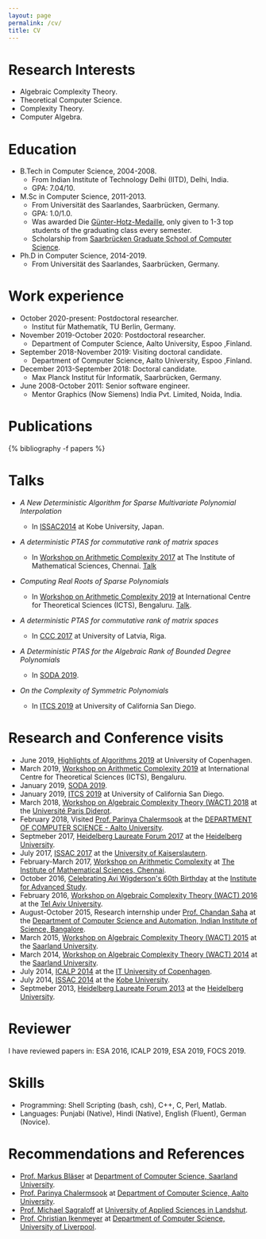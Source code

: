 ```yaml
---
layout: page
permalink: /cv/
title: CV
---
```



Research Interests
======
* Algebraic Complexity Theory.
* Theoretical Computer Science.
* Complexity Theory.
* Computer Algebra.


Education
======
* B.Tech in Computer Science, 2004-2008.
  * From Indian Institute of Technology Delhi (IITD), Delhi, India. 
  * GPA: 7.04/10.
* M.Sc in Computer Science, 2011-2013.
  * From Universität des Saarlandes, Saarbrücken, Germany.
  * GPA: 1.0/1.0.
  * Was awarded Die [Günter-Hotz-Medaille](https://www.fdsi.org/index.php?id=7), only given to 1-3 top students of the graduating class every semester.
  * Scholarship from [Saarbrücken Graduate School of Computer Science](http://www.graduateschool-computerscience.de/).
* Ph.D in Computer Science, 2014-2019.
  * From Universität des Saarlandes, Saarbrücken, Germany.

Work experience
======
* October 2020-present:  Postdoctoral researcher.
  * Institut für Mathematik, TU Berlin, Germany.
* November 2019-October 2020:  Postdoctoral researcher.
  * Department of Computer Science, Aalto University, Espoo ,Finland.
* September 2018-November 2019:  Visiting doctoral candidate.
  * Department of Computer Science, Aalto University, Espoo ,Finland.
* December 2013-September 2018: Doctoral candidate.
  * Max Planck Institut für Informatik, Saarbrücken, Germany.
* June 2008-October 2011: Senior software engineer.
  * Mentor Graphics (Now Siemens) India Pvt. Limited, Noida, India.

  
Publications
======
  {% bibliography -f papers  %}
  
Talks
======

* _A New Deterministic Algorithm for Sparse Multivariate Polynomial Interpolation_
  * In [ISSAC2014](http://www.issac-conference.org/2014/program.html) at Kobe University, Japan.

* _A deterministic PTAS for commutative rank of matrix spaces_
  * In [Workshop on Arithmetic Complexity 2017](http://www.imsc.res.in/~meena/nmi17-wac/nmi-2017-arithmetic-complexity.html) at The Institute of Mathematical Sciences, Chennai. [<i class="fas fa-video"></i> Talk](https://www.youtube.com/watch?v=T4ui-gPPa2I)

* _Computing Real Roots of Sparse Polynomials_
  * In [Workshop on Arithmetic Complexity 2019](https://www.icts.res.in/discussion-meeting/wact2019/talks) at International Centre for Theoretical Sciences (ICTS), Bengaluru. [<i class="fas fa-video"></i> Talk](https://www.youtube.com/watch?v=l7yknqDKK8o).

* _A deterministic PTAS for commutative rank of matrix spaces_
  * In [CCC 2017](http://computationalcomplexity.org/Archive/2017/program.php) at University of Latvia, Riga.

* _A Deterministic PTAS for the Algebraic Rank of Bounded Degree Polynomials_
  * In [SODA 2019](https://www.siam.org/conferences/cm/conference/soda19).

* _On the Complexity of Symmetric Polynomials_
  * In [ITCS 2019](http://cseweb.ucsd.edu/~slovett/conferences/itcs2019/) at University of California San Diego.


Research and Conference visits
======
- June 2019, [Highlights of Algorithms 2019](http://2019.highlightsofalgorithms.org/) at University of Copenhagen.
- March 2019, [Workshop on Arithmetic Complexity 2019](https://www.icts.res.in/discussion-meeting/wact2019/talks) at International Centre for Theoretical Sciences (ICTS), Bengaluru.  
- January 2019, [SODA 2019](https://www.siam.org/conferences/cm/conference/soda19).
- January 2019, [ITCS 2019](http://cseweb.ucsd.edu/~slovett/conferences/itcs2019/)  at University of California San Diego.
- March 2018, [Workshop on Algebraic Complexity Theory (WACT) 2018](http://wact.math.univ-paris-diderot.fr/) at the [Université Paris Diderot](https://www.univ-paris-diderot.fr/).
- February 2018, Visited [Prof. Parinya Chalermsook](https://sites.google.com/site/parinyachalermsook/home) at the [DEPARTMENT OF COMPUTER SCIENCE - Aalto University](http://cs.aalto.fi/en/).
- Septmeber 2017, [Heidelberg Laureate Forum 2017](http://www.heidelberg-laureate-forum.org/event_2017/) at the [Heidelberg University](https://www.uni-heidelberg.de).
- July 2017, [ISSAC 2017](http://www.issac-symposium.org/2017/) at the [University of Kaiserslautern](https://www.uni-kl.de/en/home/).
- February-March 2017, [Workshop on Arithmetic Complexity](http://www.imsc.res.in/~meena/nmi17-wac/nmi-2017-arithmetic-complexity.html) at [The Institute of Mathematical Sciences, Chennai](http://www.imsc.res.in/).
- October 2016, [Celebrating Avi Wigderson's 60th Birthday](https://www.math.ias.edu/avi60) at the [Institute for Advanced Study](https://www.math.ias.edu/).
- February 2016, [Workshop on Algebraic Complexity Theory (WACT) 2016](https://www.cs.tau.ac.il/~shpilka/wact2016/) at the [Tel Aviv University](https://english.tau.ac.il/).
- August-October 2015, Research internship under [Prof. Chandan Saha](http://drona.csa.iisc.ernet.in/~chandan/) at the [Department of Computer Science and Automation, Indian Institute of Science, Bangalore](http://www.csa.iisc.ernet.in/).
- March 2015, [Workshop on Algebraic Complexity Theory (WACT) 2015](https://www-cc.cs.uni-saarland.de/wact2015/) at the [Saarland University](https://www.uni-saarland.de/).
- March 2014, [Workshop on Algebraic Complexity Theory (WACT) 2014](https://www-cc.cs.uni-saarland.de/wact2014/) at the [Saarland University](https://www.uni-saarland.de/).
- July 2014, [ICALP 2014](http://icalp2014.itu.dk/) at the [IT University of Copenhagen](https://en.itu.dk/).
- July 2014, [ISSAC 2014](http://www.issac-symposium.org/2014/) at the [Kobe University](http://www.kobe-u.ac.jp/en/).
- Septmeber 2013, [Heidelberg Laureate Forum 2013](http://www.heidelberg-laureate-forum.org/event_2013/) at the [Heidelberg University](https://www.uni-heidelberg.de).

Reviewer
======
I have reviewed papers in: ESA 2016, ICALP 2019, ESA 2019, FOCS 2019.

Skills
======
* Programming: Shell Scripting (bash, csh), C++, C, Perl, Matlab. 
* Languages: Punjabi (Native), Hindi (Native), English (Fluent), German (Novice).

Recommendations and References
==============================

* [Prof. Markus Bläser](https://www-cc.cs.uni-saarland.de/mblaeser/) at [Department of Computer Science,  Saarland University](https://saarland-informatics-campus.de/en/).
* [Prof. Parinya Chalermsook](https://sites.google.com/site/parinyachalermsook/home) at [Department of Computer Science, Aalto University](http://cs.aalto.fi/en/).
* [Prof. Michael Sagraloff](https://people.mpi-inf.mpg.de/~msagralo/) at [University of Applied Sciences in Landshut](https://www.haw-landshut.de/hochschule/fakultaeten/informatik.html).
* [Prof. Christian Ikenmeyer](http://pcwww.liv.ac.uk/~iken/) at [Department of Computer Science,  University of Liverpool](https://www.liverpool.ac.uk/computer-science/).

